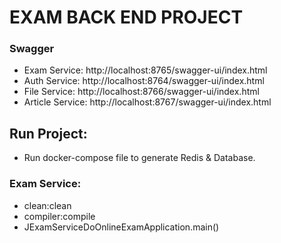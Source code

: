 # EXAM BACK END PROJECT

### Swagger
- Exam Service: http://localhost:8765/swagger-ui/index.html
- Auth Service: http://localhost:8764/swagger-ui/index.html
- File Service: http://localhost:8766/swagger-ui/index.html
- Article Service: http://localhost:8767/swagger-ui/index.html

## Run Project:
- Run docker-compose file to generate Redis & Database.

### Exam Service:
- clean:clean
- compiler:compile
- JExamServiceDoOnlineExamApplication.main()